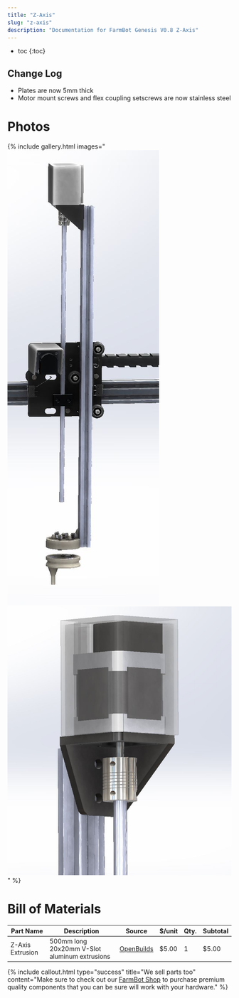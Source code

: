 ```yaml
---
title: "Z-Axis"
slug: "z-axis"
description: "Documentation for FarmBot Genesis V0.8 Z-Axis"
---
```


* toc
{:toc}

## Change Log
  * Plates are now 5mm thick
  * Motor mount screws and flex coupling setscrews are now stainless steel

# Photos

{% include gallery.html images="
![V5_Z-Axis_Render_1.jpg](_images/Axis_Render_1.jpg)
![V5_Z-Axis_Render_2.jpg](_images/Axis_Render_2.jpg)
" %}

# Bill of Materials



|Part Name                     |Description                   |Source                        |$/unit                        |Qty.                          |Subtotal                      |
|------------------------------|------------------------------|------------------------------|------------------------------|------------------------------|------------------------------|
|Z-Axis Extrusion              |500mm long 20x20mm V-Slot aluminum extrusions|[OpenBuilds](http://openbuildspartstore.com)|$5.00                         |1                             |$5.00



{%
include callout.html
type="success"
title="We sell parts too"
content="Make sure to check out our [FarmBot Shop](http://go.farmbot.it/shop/) to purchase premium quality components that you can be sure will work with your hardware."
%}

